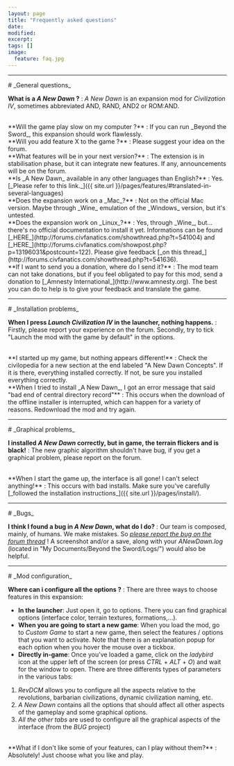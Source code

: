 ```yaml
---
layout: page
title: "Frequently asked questions"
date: 
modified:
excerpt:
tags: []
image:
  feature: faq.jpg
---
```

<hr>
# _General questions_

**What is a _A New Dawn_ ?**
: _A New Dawn_ is an expansion mod for _Civilization IV_, sometimes abbreviated AND, RAND, AND2 or ROM:AND.

 <br> 
**Will the game play slow on my computer ?**
: If you can run _Beyond the Sword_, this expansion should work flawlessly.

 <br> 
**Will you add feature X to the game ?**
: Please suggest your idea on the forum.

 <br> 
**What features will be in your next version?**
: The extension is in stabilisation phase, but it can integrate new features. If any, announcements will be on the forum.

 <br> 
**Is _A New Dawn_ available in any other languages than English?**
: Yes. [_Please refer to this link._]({{ site.url }}/pages/features/#translated-in-several-languages)

 <br>
**Does the expansion work on a _Mac_?**
: Not on the official Mac version. Maybe through _Wine_ emulation of the _Windows_ version, but it's untested.

 <br>
**Does the expansion work on _Linux_?**
: Yes, through _Wine_, but... there's no official documentation to install it yet. Informations can be found [_HERE_](http://forums.civfanatics.com/showthread.php?t=541004) and [_HERE_](http://forums.civfanatics.com/showpost.php?p=13196031&postcount=122). Please give feedback [_on this thread_](http://forums.civfanatics.com/showthread.php?t=541636).

 <br>
**If I want to send you a donation, where do I send it?**
: The mod team can not take donations, but if you feel obligated to pay for this mod, send a donation to [_Amnesty International_](http://www.amnesty.org). The best you can do to help is to give your feedback and translate the game.

<hr>
# _Installation problems_

**When I press _Launch Civilization IV_ in the launcher, nothing happens.**
: Firstly, please report your experience on the forum. Secondly, try to tick "Launch the mod with the game by default" in the options.

 <br>
**I started up my game, but nothing appears different!**
: Check the civilopedia for a new section at the end labeled "A New Dawn Concepts". If it is there, everything installed correctly. If not, be sure you installed everything correctly.

 <br>
**When I tried to install _A New Dawn_, I got an error message that said "bad end of central directory record"**
: This occurs when the download of the offline installer is interrupted, which can happen for a variety of reasons. Redownload the mod and try again.

<hr>
# _Graphical problems_

**I installed _A New Dawn_ correctly, but in game, the terrain flickers and is black!**
: The new graphic algorithm shouldn't have bug, if you get a graphical problem, please report on the forum.

 <br>
**When I start the game up, the interface is all gone! I can't select anything!**
: This occurs with bad installs. Make sure you've carefully [_followed the installation instructions_]({{ site.url }}/pages/install/).

<hr>
# _Bugs_

**I think I found a bug in _A New Dawn_, what do I do?**
: Our team is composed, mainly, of humans. We make mistakes. So [_please report the bug on the forum thread_](http://forums.civfanatics.com/showthread.php?t=474185) ! A screenshot and/or a save, along with your _ANewDawn.log_ (located in "My Documents/Beyond the Sword/Logs/") would also be helpful.

<hr>
# _Mod configuration_

**Where can i configure all the options ?**
: There are three ways to choose features in this expansion:

- **In the launcher**: Just open it, go to options. There you can find graphical options (interface color, terrain textures, formations,...).
- **When you are going to start a new game**: When you load the mod, go to _Custom Game_ to start a new game, then select the features / options that you want to activate. Note that there is an explanation popup for each option when you hover the mouse over a tickbox.
- **Directly in-game**: Once you've loaded a game, click on the _ladybird_ icon at the upper left of the screen (or press _CTRL_ + _ALT_ + _O_) and wait for the window to open. There are three differents types of parameters in the various tabs:
1. *RevDCM* allows you to configure all the aspects relative to the revolutions, barbarian civilizations, dynamic civilization naming, etc.
2. *A New Dawn* contains all the options that should affect all other aspects of the gameplay and some graphical options.
3. *All the other tabs* are used to configure all the graphical aspects of the interface (from the _BUG_ project)

 <br>
**What if I don't like some of your features, can I play without them?**
: Absolutely! Just choose what you like and play.


























